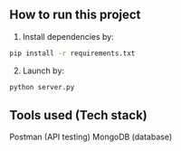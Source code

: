 ## How to run this project

1. Install dependencies by:

```bash
pip install -r requirements.txt
```

2. Launch by:

```bash
python server.py
```

## Tools used (Tech stack)

Postman (API testing)
MongoDB (database)
